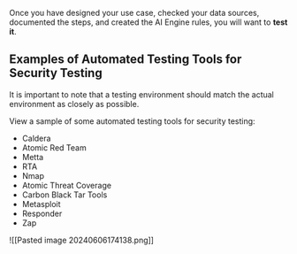 
Once you have designed your use case, checked your data sources, documented the steps, and created the AI Engine rules, you will want to **test it**.


## Examples of Automated Testing Tools for Security Testing

It is important to note that a testing environment should match the actual environment as closely as possible.

View a sample of some automated testing tools for security testing:

- Caldera
- Atomic Red Team
- Metta 
- RTA 
- Nmap 
- Atomic Threat Coverage
- Carbon Black Tar Tools
- Metasploit
- Responder
- Zap

![[Pasted image 20240606174138.png]]

